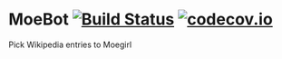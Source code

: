 # MoeBot  [![Build Status](https://travis-ci.org/ethe/MoeBox.svg?branch=master)](https://travis-ci.org/ethe/MoeBox) [![codecov.io](https://codecov.io/github/ethe/MoeBox/coverage.svg?branch=master)](https://codecov.io/github/ethe/MoeBox?branch=master)
Pick Wikipedia entries to Moegirl
